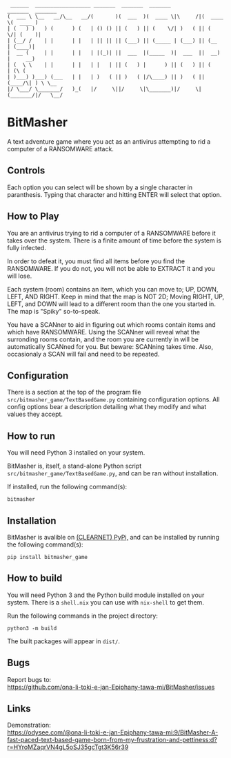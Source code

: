 ```text
 ______  __________________ _______  _______  _______           _______  _______
(  ___ \ \__   __/\__   __/(       )(  ___  )(  ____ \|\     /|(  ____ \(  ____ )
| (   ) )   ) (      ) (   | () () || (   ) || (    \/| )   ( || (    \/| (    )|
| (__/ /    | |      | |   | || || || (___) || (_____ | (___) || (__    | (____)|
|  __ (     | |      | |   | |(_)| ||  ___  |(_____  )|  ___  ||  __)   |     __)
| (  \ \    | |      | |   | |   | || (   ) |      ) || (   ) || (      | (\ (
| )___) )___) (___   | |   | )   ( || )   ( |/\____) || )   ( || (____/\| ) \ \__
|/ \___/ \_______/   )_(   |/     \||/     \|\_______)|/     \|(_______/|/   \__/
```

# BitMasher

A text adventure game where you act as an antivirus attempting to rid a computer
of a RANSOMWARE attack.

## Controls

Each option you can select will be shown by a single character in paranthesis.
Typing that character and hitting ENTER will select that option.

## How to Play

You are an antivirus trying to rid a computer of a RANSOMWARE before it takes
over the system. There is a finite amount of time before the system is fully
infected.

In order to defeat it, you must find all items before you find the RANSOMWARE.
If you do not, you will not be able to EXTRACT it and you will lose.

Each system (room) contains an item, which you can move to; UP, DOWN, LEFT, AND
RIGHT. Keep in mind that the map is NOT 2D; Moving RIGHT, UP, LEFT, and DOWN
will lead to a different room than the one you started in. The map is "Spiky"
so-to-speak.

You have a SCANner to aid in figuring out which rooms contain items and which
have RANSOMWARE. Using the SCANner will reveal what the surronding rooms
contain, and the room you are currently in will be automatically SCANned for
you. But beware: SCANning takes time. Also, occasionaly a SCAN will fail and
need to be repeated.

## Configuration

There is a section at the top of the program file
`src/bitmasher_game/TextBasedGame.py` containing configuration options. All
config options bear a description detailing what they modify and what values
they accept.

## How to run

You will need Python 3 installed on your system.

BitMasher is, itself, a stand-alone Python script
`src/bitmasher_game/TextBasedGame.py`, and can be ran without installation.

If installed, run the following command(s):

```console
bitmasher
```

## Installation

BitMasher is avalible on [(CLEARNET) PyPi,](https://pypi.org/project/bitmasher-game "Bitmasher page on PyPi")
and can be installed by running the following command(s):

```console
pip install bitmasher_game
```

## How to build

You will need Python 3 and the Python build module installed on your system.
There is a `shell.nix` you can use with `nix-shell` to get them.

Run the following commands in the project directory:

```console
python3 -m build
```

The built packages will appear in `dist/`.

## Bugs

Report bugs to:<br>
https://github.com/ona-li-toki-e-jan-Epiphany-tawa-mi/BitMasher/issues

## Links

Demonstration:<br>
https://odysee.com/@ona-li-toki-e-jan-Epiphany-tawa-mi:9/BitMasher-A-fast-paced-text-based-game-born-from-my-frustration-and-pettiness:d?r=HYroMZaqrVN4gL5oSJ35gcTgt3K56r39
